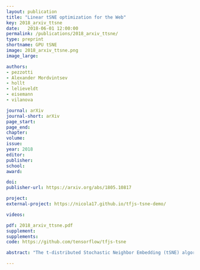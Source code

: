 ```yaml
---
layout: publication
title: "Linear tSNE optimization for the Web"
key: 2018_arxiv_ttsne
date:   2018-06-01 12:00:00
permalink: /publications/2018_arxiv_ttsne/
type: preprint
shortname: GPU tSNE
image: 2018_arxiv_ttsne.png
image_large:

authors:
- pezzotti
- Alexander Mordvintsev
- hollt
- lelieveldt
- eisemann
- vilanova

journal: arXiv
journal-short: arXiv
page_start:
page_end:
chapter:
volume:
issue:
year: 2018
editor:
publisher:
school:
award:

doi:
publisher-url: https://arxiv.org/abs/1805.10817

project:
external-project: https://nicola17.github.io/tfjs-tsne-demo/

videos:

pdf: 2018_arxiv_ttsne.pdf
supplement:
supplements:
code: https://github.com/tensorflow/tfjs-tsne

abstract: "The t-distributed Stochastic Neighbor Embedding (tSNE) algorithm has become in recent years one of the most used and insightful techniques for the exploratory data analysis of high-dimensional data. tSNE reveals clusters of high-dimensional data points at different scales while it requires only minimal tuning of its parameters. Despite these advantages, the computational complexity of the algorithm limits its application to relatively small datasets. To address this problem, several evolutions of tSNE have been developed in recent years, mainly focusing on the scalability of the similarity computations between data points. However, these contributions are insufficient to achieve interactive rates when visualizing the evolution of the tSNE embedding for large datasets. In this work, we present a novel approach to the minimization of the tSNE objective function that heavily relies on modern graphics hardware and has linear computational complexity. Our technique does not only beat the state of the art, but can even be executed on the client side in a browser. We propose to approximate the repulsion forces between data points using adaptive-resolution textures that are drawn at every iteration with WebGL. This approximation allows us to reformulate the tSNE minimization problem as a series of tensor operation that are computed with TensorFlow.js, a JavaScript library for scalable tensor computations."

---
```


